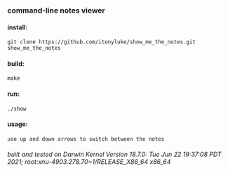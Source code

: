 ### command-line notes viewer
#### install:

`git clone https://github.com/itonyluke/show_me_the_notes.git show_me_the_notes`

#### build:
`make`

#### run:
`./show`

#### usage:
`use up and down arrows to switch between the notes`

###### built and tested on Darwin Kernel Version 18.7.0: Tue Jun 22 19:37:08 PDT 2021; root:xnu-4903.278.70~1/RELEASE_X86_64 x86_64
